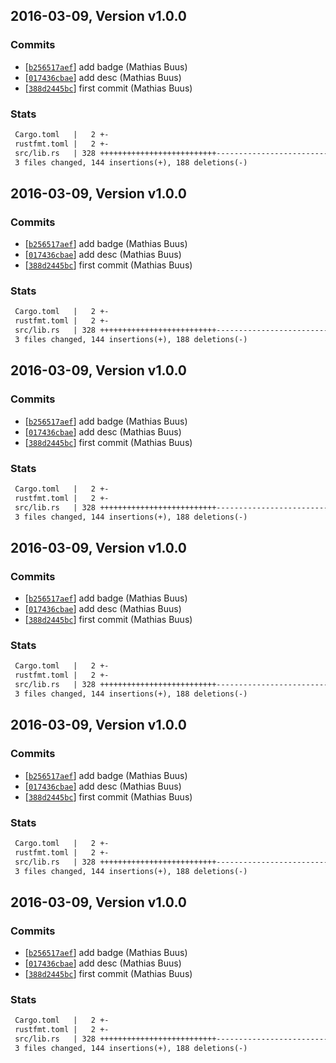 ## 2016-03-09, Version v1.0.0
### Commits
- [[`b256517aef`](https://github.com/mafintosh/flat-tree-rs/commit/b256517aefb4ce2092e2920931d4c78cca6590af)] add badge (Mathias Buus)
- [[`017436cbae`](https://github.com/mafintosh/flat-tree-rs/commit/017436cbaec00ef57b7e8311a5f674fd0cf418e4)] add desc (Mathias Buus)
- [[`388d2445bc`](https://github.com/mafintosh/flat-tree-rs/commit/388d2445bc567148867a79f315aeee3ca492b100)] first commit (Mathias Buus)

### Stats
```diff
 Cargo.toml   |   2 +-
 rustfmt.toml |   2 +-
 src/lib.rs   | 328 ++++++++++++++++++++++++++----------------------------------
 3 files changed, 144 insertions(+), 188 deletions(-)
```


## 2016-03-09, Version v1.0.0
### Commits
- [[`b256517aef`](https://github.com/mafintosh/flat-tree-rs/commit/b256517aefb4ce2092e2920931d4c78cca6590af)] add badge (Mathias Buus)
- [[`017436cbae`](https://github.com/mafintosh/flat-tree-rs/commit/017436cbaec00ef57b7e8311a5f674fd0cf418e4)] add desc (Mathias Buus)
- [[`388d2445bc`](https://github.com/mafintosh/flat-tree-rs/commit/388d2445bc567148867a79f315aeee3ca492b100)] first commit (Mathias Buus)

### Stats
```diff
 Cargo.toml   |   2 +-
 rustfmt.toml |   2 +-
 src/lib.rs   | 328 ++++++++++++++++++++++++++----------------------------------
 3 files changed, 144 insertions(+), 188 deletions(-)
```


## 2016-03-09, Version v1.0.0
### Commits
- [[`b256517aef`](https://github.com/mafintosh/flat-tree-rs/commit/b256517aefb4ce2092e2920931d4c78cca6590af)] add badge (Mathias Buus)
- [[`017436cbae`](https://github.com/mafintosh/flat-tree-rs/commit/017436cbaec00ef57b7e8311a5f674fd0cf418e4)] add desc (Mathias Buus)
- [[`388d2445bc`](https://github.com/mafintosh/flat-tree-rs/commit/388d2445bc567148867a79f315aeee3ca492b100)] first commit (Mathias Buus)

### Stats
```diff
 Cargo.toml   |   2 +-
 rustfmt.toml |   2 +-
 src/lib.rs   | 328 ++++++++++++++++++++++++++----------------------------------
 3 files changed, 144 insertions(+), 188 deletions(-)
```


## 2016-03-09, Version v1.0.0
### Commits
- [[`b256517aef`](https://github.com/mafintosh/flat-tree-rs/commit/b256517aefb4ce2092e2920931d4c78cca6590af)] add badge (Mathias Buus)
- [[`017436cbae`](https://github.com/mafintosh/flat-tree-rs/commit/017436cbaec00ef57b7e8311a5f674fd0cf418e4)] add desc (Mathias Buus)
- [[`388d2445bc`](https://github.com/mafintosh/flat-tree-rs/commit/388d2445bc567148867a79f315aeee3ca492b100)] first commit (Mathias Buus)

### Stats
```diff
 Cargo.toml   |   2 +-
 rustfmt.toml |   2 +-
 src/lib.rs   | 328 ++++++++++++++++++++++++++----------------------------------
 3 files changed, 144 insertions(+), 188 deletions(-)
```


## 2016-03-09, Version v1.0.0
### Commits
- [[`b256517aef`](https://github.com/mafintosh/flat-tree-rs/commit/b256517aefb4ce2092e2920931d4c78cca6590af)] add badge (Mathias Buus)
- [[`017436cbae`](https://github.com/mafintosh/flat-tree-rs/commit/017436cbaec00ef57b7e8311a5f674fd0cf418e4)] add desc (Mathias Buus)
- [[`388d2445bc`](https://github.com/mafintosh/flat-tree-rs/commit/388d2445bc567148867a79f315aeee3ca492b100)] first commit (Mathias Buus)

### Stats
```diff
 Cargo.toml   |   2 +-
 rustfmt.toml |   2 +-
 src/lib.rs   | 328 ++++++++++++++++++++++++++----------------------------------
 3 files changed, 144 insertions(+), 188 deletions(-)
```


## 2016-03-09, Version v1.0.0
### Commits
- [[`b256517aef`](https://github.com/mafintosh/flat-tree-rs/commit/b256517aefb4ce2092e2920931d4c78cca6590af)] add badge (Mathias Buus)
- [[`017436cbae`](https://github.com/mafintosh/flat-tree-rs/commit/017436cbaec00ef57b7e8311a5f674fd0cf418e4)] add desc (Mathias Buus)
- [[`388d2445bc`](https://github.com/mafintosh/flat-tree-rs/commit/388d2445bc567148867a79f315aeee3ca492b100)] first commit (Mathias Buus)

### Stats
```diff
 Cargo.toml   |   2 +-
 rustfmt.toml |   2 +-
 src/lib.rs   | 328 ++++++++++++++++++++++++++----------------------------------
 3 files changed, 144 insertions(+), 188 deletions(-)
```


